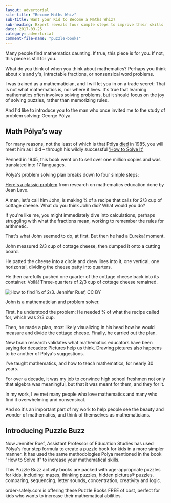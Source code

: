```yaml
---
layout: advertorial
site-title: "Become Maths Whiz"
sub-title: Want your Kid to Become a Maths Whiz?
sub-heading: Expert reveals four simple steps to improve their skills
date: 2017-03-25
category: advertorial
comment-file-name: "puzzle-books"
---
```


Many people find mathematics daunting. If true, this piece is for you. If not, this piece is still for you.

What do you think of when you think about mathematics? Perhaps you think about x's and y's, intractable fractions, or nonsensical word problems. 

I was trained as a mathematician, and I will let you in on a trade secret: That is not what mathematics is, nor where it lives. It's true that learning mathematics often involves solving problems, but it should focus on the joy of solving puzzles, rather than memorizing rules.

And I'd like to introduce you to the man who once invited me to the study of problem solving: George Pólya.

## Math Pólya’s way 

For many reasons, not the least of which is that Pólya <a href="http://articles.latimes.com/1985-09-08/news/mn-2892_1_polya-george-mathematician" target="_blank">died</a> in 1985, you will meet him as I did – through his wildly successful <a href="http://math.hawaii.edu/home/pdf/putnam/PolyaHowToSolveIt.pdf" target="_blank">'How to Solve It'</a>

Penned in 1945, this book went on to sell over one million copies and was translated into 17 languages.

Pólya's problem solving plan breaks down to four simple steps:

<a href="http://epltt.coe.uga.edu/index.php?title=Situated_Cognition" target="_blank">Here's a classic problem</a> from research on mathematics education done by Jean Lave. 

A man, let's call him John, is making ¾ of a recipe that calls for 2/3 cup of cottage cheese. What do you think John did? What would you do?

If you're like me, you might immediately dive into calculations, perhaps struggling with what the fractions mean, working to remember the rules for arithmetic. 

That's what John seemed to do, at first. But then he had a Eureka! moment.

John measured 2/3 cup of cottage cheese, then dumped it onto a cutting board.
 
He patted the cheese into a circle and drew lines into it, one vertical, one horizontal, dividing the cheese patty into quarters. 

He then carefully pushed one quarter of the cottage cheese back into its container. Voilá! Three-quarters of 2/3 cup of cottage cheese remained.

![How to find ¾ of 2/3. Jennifer Ruef, CC BY](https://theconversation.imgix.net/files/185181/original/file-20170907-9603-cugdd3.png?ixlib=rb-1.1.0&q=45&auto=format&w=754)

John is a mathematician and problem solver. 

First, he understood the problem: He needed ¾ of what the recipe called for, which was 2/3 cup. 

Then, he made a plan, most likely visualizing in his head how he would measure and divide the cottage cheese. Finally, he carried out the plan.

New brain research validates what mathematics educators have been saying for decades: Pictures help us think. Drawing pictures also happens to be another of Pólya's suggestions.

I've taught mathematics, and how to teach mathematics, for nearly 30 years. 

For over a decade, it was my job to convince high school freshmen not only that algebra was meaningful, but that it was meant for them, and they for it. 

In my work, I've met many people who love mathematics and many who find it overwhelming and nonsensical. 

And so it's an important part of my work to help people see the beauty and wonder of mathematics, and think of themselves as mathematicians.

## Introducing Puzzle Buzz

Now Jennifer Ruef, Assistant Professor of Education Studies has used Pólya's four step formula to create a puzzle book for kids in a more simpler manner. It has used the same methodologies Polya mentioned in the book "How to Solve It" to increase your mathematical skills.

This Puzzle Buzz activity books are packed with age-appropriate puzzles for kids, including: mazes, thinking puzzles, hidden pictures® puzzles, comparing, sequencing, letter sounds, concentration, creativity and logic.

order-safely.com is offering these Puzzle Books FREE of cost, perfect for kids who wants to increase their mathematical abilities.
